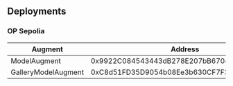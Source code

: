 ## Deployments

### OP Sepolia

| Augment             | Address                                     |
| ------------------- | ------------------------------------------- |
| ModelAugment        | 0x9922C084543443dB278E207bB670451060f237d5  |
| GalleryModelAugment | 0xC8d51FD35D9054b08Ee3b630CF7F3d186C8dFe49. |
